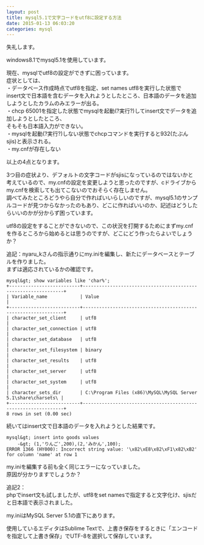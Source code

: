 ```yaml
---
layout: post
title: mysql5.1で文字コードをutf8に設定する方法
date: 2015-01-13 06:03:20
categories: mysql
---
```

<p>失礼します。 </p>

<p>windows8.1でmysql5.1を使用しています。 </p>

<p>現在、mysqlでutf8の設定ができずに困っています。 <br>
症状としては、 <br>
・データベース作成時点でutf8を指定、set names utf8を実行した状態で <br>
 insert文で日本語を含むデータを入れようとしたところ、日本語のデータを追加しようとしたカラムのみエラーが出る。 <br>
・chcp 65001を指定した状態でmysqlを起動(?実行?)してinsert文でデータを追加しようとしたところ、 <br>
 そもそも日本語入力ができない。 <br>
・mysqlを起動(?実行?)しない状態でchcpコマンドを実行すると932(たぶんsjis)と表示される。 <br>
・my.cnfが存在しない </p>

<p>以上の4点となります。 </p>

<p>3つ目の症状より、デフォルトの文字コードがsjisになっているのではないかと考えているので、my.cnfの設定を変更しようと思ったのですが、cドライブからmy.cnfを検索しても出てこないのでおそらく存在しません。 <br>
調べてみたところどうやら自分で作ればいいらしいのですが、mysql5.1のサンプルコードが見つからなかったのもあり、どこに作ればいいのか、記述はどうしたらいいのかが分からず困っています。 </p>

<p>utf8の設定をすることができないので、この状況を打開するためにまずmy.cnfを作るところから始めるとは思うのですが、どこにどう作ったらよいでしょうか？</p>

<p>追記：nyaru_kさんの指示通りにmy.iniを編集し、新たにデータベースとテーブルを作りました。<br>
まずは適応されているかの確認です。</p>

```
mysql&gt; show variables like 'char%';
+--------------------------+---------------------------------------------------------------+
| Variable_name            | Value                                                         |
+--------------------------+---------------------------------------------------------------+
| character_set_client     | utf8                                                          |
| character_set_connection | utf8                                                          |
| character_set_database   | utf8                                                          |
| character_set_filesystem | binary                                                        |
| character_set_results    | utf8                                                          |
| character_set_server     | utf8                                                          |
| character_set_system     | utf8                                                          |
| character_sets_dir       | C:\Program Files (x86)\MySQL\MySQL Server 5.1\share\charsets\ |
+--------------------------+---------------------------------------------------------------+
8 rows in set (0.00 sec)
```

<p>続いてはinsert文で日本語のデータを入れようとした結果です。</p>

```
mysql&gt; insert into goods values
    -&gt; (1,'りんご',200),(2,'みかん',100);
ERROR 1366 (HY000): Incorrect string value: '\x82\xE8\x82\xF1\x82\xB2' for column 'name' at row 1
```

<p>my.iniを編集する前も全く同じエラーになっていました。<br>
原因が分かりますでしょうか？</p>

<p>追記2：<br>
phpでinsert文も試しましたが、utf8をset namesで指定すると文字化け、sjisだと日本語で表示されました。</p>

<p>my.iniはMySQL Server 5.1の直下にあります。</p>

<p>使用しているエディタはSublime Textで、上書き保存をするときに「エンコードを指定して上書き保存」でUTF-8を選択して保存しています。</p>
